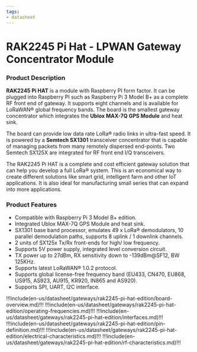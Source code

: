 ```yaml
---
tags:
- datasheet
---
```


# RAK2245 Pi Hat - LPWAN Gateway Concentrator Module

<rk-img
  src="/assets/images/datasheet/rak2245-pihat/rak2245-pihat-overview.png"
  width="50%"
  figure-number="1"
  caption="RAK2245 Pi Hat"
/>

### Product Description

**RAK2245 Pi HAT** is a module with Raspberry PI form factor. It can be plugged into
Raspberry PI such as Raspberry Pi 3 Model B+ as a complete RF front end of gateway. It supports eight channels and is available for LoRaWAN® global frequency bands. The board is the smallest gateway concentrator which integrates the **Ublox MAX-7Q GPS Module** and heat sink. 

The board can provide low data rate LoRa® radio links in ultra-fast speed. It is powered by a **Semtech SX1301** transceiver concentrator that is capable of managing packets from many remotely dispersed end-points. Two Semtech SX125X are integrated for RF front end I/Q transceivers. 

The RAK2245 Pi HAT is a complete and cost efficient gateway solution that can help you develop a full LoRa® system. This is an economical way to create different solutions like smart grid, intelligent farm and other IoT applications. It is also ideal for manufacturing small series that can expand into more applications.

### Product Features

* Compatible with Raspberry Pi 3 Model B+ edition. 
* Integrated Ublox MAX-7Q GPS Module and heat sink. 
* SX1301 base band processor, emulates 49 x LoRa® demodulators, 10 parallel
demodulation paths, supports 8 uplink / 1 downlink channels. 
* 2 units of SX125x Tx/Rx front-ends for high/ low frequency. 
* Supports 5V power supply, integrated level conversion circuit. 
* TX power up to 27dBm, RX sensitivity down to -139dBm@SF12, BW 125KHz. 
* Supports latest LoRaWAN® 1.0.2 protocol. 
* Supports global license-free frequency band (EU433, CN470, EU868, US915, AS923, AU915, KR920, IN865 and AS920).
* Supports SPI, UART, I2C interface.

!!!include(en-us/datasheet/gateways/rak2245-pi-hat-edition/board-overview.md)!!!
!!!include(en-us/datasheet/gateways/rak2245-pi-hat-edition/operating-frequencies.md)!!!
!!!include(en-us/datasheet/gateways/rak2245-pi-hat-edition/interfaces.md)!!!
!!!include(en-us/datasheet/gateways/rak2245-pi-hat-edition/pin-definition.md)!!!
!!!include(en-us/datasheet/gateways/rak2245-pi-hat-edition/electrical-characteristics.md)!!!
!!!include(en-us/datasheet/gateways/rak2245-pi-hat-edition/rf-characteristics.md)!!!